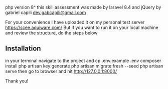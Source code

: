 php version 8^
this skill assessment was made by laravel 8.4 and jQuery by gabriel capili
dev.gabcapili@gmail.com

For your convenience I have uploaded it on my personal test server https://scee.aquiware.com/
But if you want to run it on your local machine and review the structure, do the steps below

## Installation
in your terminal navigate to the project and
cp .env.example .env
composer install
php artisan key:generate
php artisan migrate:fresh --seed
php artisan serve
then go to browser and hit http://127.0.0.1:8000/

Thank you!

